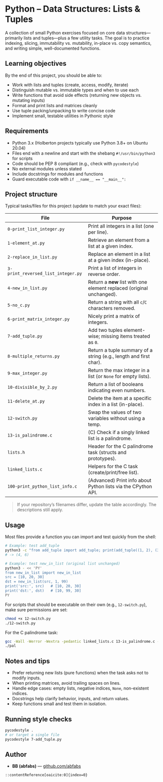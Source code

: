 # Python – Data Structures: Lists & Tuples

A collection of small Python exercises focused on core data structures—primarily lists and tuples—plus a few utility tasks. The goal is to practice indexing, slicing, immutability vs. mutability, in-place vs. copy semantics, and writing simple, well-documented functions.

## Learning objectives

By the end of this project, you should be able to:
- Work with lists and tuples (create, access, modify, iterate)
- Distinguish mutable vs. immutable types and when to use each
- Write functions that avoid side effects (returning new objects vs. mutating inputs)
- Format and print lists and matrices cleanly
- Use tuple packing/unpacking to write concise code
- Implement small, testable utilities in Pythonic style

## Requirements

- Python 3.x (Holberton projects typically use Python 3.8+ on Ubuntu 20.04)
- Files end with a newline and start with the shebang `#!/usr/bin/python3` for scripts
- Code should be PEP 8 compliant (e.g., check with `pycodestyle`)
- No external modules unless stated
- Include docstrings for modules and functions
- Guard executable code with `if __name__ == "__main__":`

## Project structure

Typical tasks/files for this project (update to match your exact files):

| File | Purpose |
|---|---|
| `0-print_list_integer.py` | Print all integers in a list (one per line). |
| `1-element_at.py` | Retrieve an element from a list at a given index. |
| `2-replace_in_list.py` | Replace an element in a list at a given index (in-place). |
| `3-print_reversed_list_integer.py` | Print a list of integers in reverse order. |
| `4-new_in_list.py` | Return a **new** list with one element replaced (original unchanged). |
| `5-no_c.py` | Return a string with all `c`/`C` characters removed. |
| `6-print_matrix_integer.py` | Nicely print a matrix of integers. |
| `7-add_tuple.py` | Add two tuples element-wise; missing items treated as `0`. |
| `8-multiple_returns.py` | Return a tuple summary of a string (e.g., length and first char). |
| `9-max_integer.py` | Return the max integer in a list (or `None` for empty lists). |
| `10-divisible_by_2.py` | Return a list of booleans indicating even numbers. |
| `11-delete_at.py` | Delete the item at a specific index in a list (in-place). |
| `12-switch.py` | Swap the values of two variables without using a temp. |
| `13-is_palindrome.c` | (C) Check if a singly linked list is a palindrome. |
| `lists.h` | Header for the C palindrome task (structs and prototypes). |
| `linked_lists.c` | Helpers for the C task (create/print/free list). |
| `100-print_python_list_info.c` | (Advanced) Print info about Python lists via the CPython API. |

> If your repository’s filenames differ, update the table accordingly. The descriptions still apply.

## Usage

Most files provide a function you can import and test quickly from the shell:

```bash
# Example: test add_tuple
python3 -c "from add_tuple import add_tuple; print(add_tuple((1, 2), (3, 4)))"
# -> (4, 6)

# Example: test new_in_list (original list unchanged)
python3 - << 'PY'
from new_in_list import new_in_list
src = [10, 20, 30]
dst = new_in_list(src, 1, 99)
print('src:', src)   # [10, 20, 30]
print('dst:', dst)   # [10, 99, 30]
PY
````

For scripts that should be executable on their own (e.g., `12-switch.py`), make sure permissions are set:

```bash
chmod +x 12-switch.py
./12-switch.py
```

For the C palindrome task:

```bash
gcc -Wall -Werror -Wextra -pedantic linked_lists.c 13-is_palindrome.c -o pal
./pal
```

## Notes and tips

* Prefer returning new lists (pure functions) when the task asks not to modify inputs.
* When printing matrices, avoid trailing spaces on lines.
* Handle edge cases: empty lists, negative indices, `None`, non-existent indices.
* Docstrings help clarify behavior, inputs, and return values.
* Keep functions small and test them in isolation.

## Running style checks

```bash
pycodestyle .
# or target a single file
pycodestyle 7-add_tuple.py
```

## Author

* **BB (abfabs)** — [github.com/abfabs](https://github.com/abfabs)

```
::contentReference[oaicite:0]{index=0}
```
